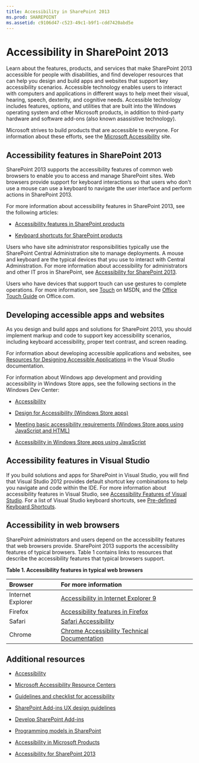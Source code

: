 ```yaml
---
title: Accessibility in SharePoint 2013
ms.prod: SHAREPOINT
ms.assetid: c9106d47-c523-49c1-b9f1-cdd7420abd5e
---
```



# Accessibility in SharePoint 2013
Learn about the features, products, and services that make SharePoint 2013 accessible for people with disabilities, and find developer resources that can help you design and build apps and websites that support key accessibility scenarios.
Accessible technology enables users to interact with computers and applications in different ways to help meet their visual, hearing, speech, dexterity, and cognitive needs. Accessible technology includes features, options, and utilities that are built into the Windows operating system and other Microsoft products, in addition to third-party hardware and software add-ons (also known asassistive technology).
  
    
    

Microsoft strives to build products that are accessible to everyone. For information about these efforts, see the  [Microsoft Accessibility](http://www.microsoft.com/enable/default.aspx) site.
## Accessibility features in SharePoint 2013
<a name="bkmk_AccessibilitySP2013"> </a>

SharePoint 2013 supports the accessibility features of common web browsers to enable you to access and manage SharePoint sites. Web browsers provide support for keyboard interactions so that users who don't use a mouse can use a keyboard to navigate the user interface and perform actions in SharePoint 2013.
  
    
    
For more information about accessibility features in SharePoint 2013, see the following articles:
  
    
    

-  [Accessibility features in SharePoint products](http://office.microsoft.com/en-us/sharepoint-foundation-help/accessibility-features-in-sharepoint-products-HA102772892.aspx?CTT=1)
    
  
-  [Keyboard shortcuts for SharePoint products](http://office.microsoft.com/en-us/sharepoint-foundation-help/keyboard-shortcuts-for-sharepoint-products-HA102772894.aspx?CTT=5&amp;origin=HA102772892)
    
  
Users who have site administrator responsibilities typically use the SharePoint Central Administration site to manage deployments. A mouse and keyboard are the typical devices that you use to interact with Central Administration. For more information about accessibility for administrators and other IT pros in SharePoint, see  [Accessibility for SharePoint 2013](http://technet.microsoft.com/en-us/library/jj219681.aspx).
  
    
    
Users who have devices that support touch can use gestures to complete operations. For more information, see  [Touch](http://msdn.microsoft.com/en-us/library/windows/desktop/cc872774.aspx) on MSDN, and the [Office Touch Guide](http://office.microsoft.com/en-us/support/office-touch-guide-HA102823845.aspx) on Office.com.
  
    
    

## Developing accessible apps and websites
<a name="bkmk_DevAccessibleApps"> </a>

As you design and build apps and solutions for SharePoint 2013, you should implement markup and code to support key accessibility scenarios, including keyboard accessibility, proper text contrast, and screen reading.
  
    
    
For information about developing accessible applications and websites, see  [Resources for Designing Accessible Applications](http://msdn.microsoft.com/library/426bf023-bb34-43c4-9edb-c307191c8170%28Office.15%29.aspx) in the Visual Studio documentation.
  
    
    
For information about Windows app development and providing accessibility in Windows Store apps, see the following sections in the Windows Dev Center:
  
    
    

-  [Accessibility](http://msdn.microsoft.com/en-us/windows/bb735024.aspx)
    
  
-  [Design for Accessibility (Windows Store apps)](http://msdn.microsoft.com/en-us/library/windows/apps/hh700407.aspx)
    
  
-  [Meeting basic accessibility requirements (Windows Store apps using JavaScript and HTML)](http://msdn.microsoft.com/en-us/library/windows/apps/hh700338.aspx)
    
  
-  [Accessibility in Windows Store apps using JavaScript](http://msdn.microsoft.com/en-us/library/windows/apps/hh452702.aspx)
    
  

## Accessibility features in Visual Studio
<a name="bkmk_AccessVS"> </a>

If you build solutions and apps for SharePoint in Visual Studio, you will find that Visual Studio 2012 provides default shortcut key combinations to help you navigate and code within the IDE. For more information about accessibility features in Visual Studio, see  [Accessibility Features of Visual Studio](http://msdn.microsoft.com/library/aa1ada29-4d93-4bf0-af8b-03633fcb0fba%28Office.15%29.aspx). For a list of Visual Studio keyboard shortcuts, see  [Pre-defined Keyboard Shortcuts](http://msdn.microsoft.com/library/c2c64648-00f8-4e48-a8a0-96c67cfd968c%28Office.15%29.aspx).
  
    
    

## Accessibility in web browsers
<a name="bkmk_AccessBrowsers"> </a>

SharePoint administrators and users depend on the accessibility features that web browsers provide. SharePoint 2013 supports the accessibility features of typical browsers. Table 1 contains links to resources that describe the accessibility features that typical browsers support.
  
    
    

**Table 1. Accessibility features in typical web browsers**


|**Browser**|**For more information**|
|:-----|:-----|
|Internet Explorer  <br/> | [Accessibility in Internet Explorer 9](http://www.microsoft.com/enable/products/ie9/default.aspx) <br/> |
|Firefox  <br/> | [Accessibility features in Firefox](http://go.microsoft.com/fwlink/p/?LinkId=275209) <br/> |
|Safari  <br/> | [Safari Accessibility](http://go.microsoft.com/fwlink/p/?LinkId=275210) <br/> |
|Chrome  <br/> | [Chrome Accessibility Technical Documentation](http://go.microsoft.com/fwlink/p/?LinkId=275211) <br/> |
   

## Additional resources
<a name="bk_addresources"> </a>


-  [Accessibility](http://msdn.microsoft.com/en-us/windows/bb735024.aspx)
    
  
-  [Microsoft Accessibility Resource Centers](http://www.microsoft.com/enable/centers/)
    
  
-  [Guidelines and checklist for accessibility](http://msdn.microsoft.com/en-us/library/windows/apps/hh700325.aspx)
    
  
-  [SharePoint Add-ins UX design guidelines](http://msdn.microsoft.com/library/a4a8f53c-27d7-43dc-b6db-aa7b1f1c7d45%28Office.15%29.aspx)
    
  
-  [Develop SharePoint Add-ins](http://msdn.microsoft.com/library/71ddde4b-fac4-4d8c-aa2e-524f9c2c4c99%28Office.15%29.aspx)
    
  
-  [Programming models in SharePoint](programming-models-in-sharepoint.md)
    
  
-  [Accessibility in Microsoft Products](http://www.microsoft.com/enable/products/default.aspx)
    
  
-  [Accessibility for SharePoint 2013](http://technet.microsoft.com/en-us/library/jj219681.aspx)
    
  

